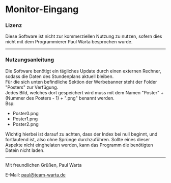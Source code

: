 # Monitor-Eingang
### Lizenz
Diese Software ist nicht zur kommerziellen Nutzung zu nutzen, sofern dies nicht mit dem Programmierer Paul Warta besprochen wurde.

---

### Nutzungsanleitung
Die Software benötigt ein tägliches Update durch einen externen Rechner, sodass die Daten des Stundenplans aktuell bleiben.  
Für die sich unten befindliche Sektion der Werbebanner steht der Folder "Posters" zur Verfügung.  
Jedes Bild, welches dort gespeichert wird muss mit dem Namen
"Poster" + (Nummer des Posters - 1) + ".png" benannt werden.  
Bsp:
  * Poster0.png
  * Poster1.png
  * Poster2.png
  
Wichtig hierbei ist darauf zu achten, dass der Index bei null beginnt, und fortlaufend ist, also ohne Sprünge durchzuführen. Sollte eines dieser Aspekte nicht einghelaten werden, kann das Programm die benötigten Datein nicht laden.

---

Mit freundlichen Grüßen,
Paul Warta







E-Mail: paul@team-warta.de
